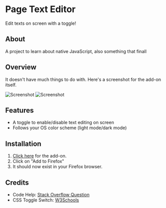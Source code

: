 # Page Text Editor
Edit texts on screen with a toggle!

## About
A project to learn about native JavaScript, also something that finall

## Overview
It doesn't have much things to do with. Here's a screenshot for the add-on itself.

![Screenshot](https://i.imgur.com/EUYjIQY.jpg)
![Screenshot](https://i.imgur.com/BZf7KbK.jpg)

## Features
- A toggle to enable/disable text editing on screen
- Follows your OS color scheme (light mode/dark mode)

## Installation
1. [Click here](https://addons.mozilla.org/firefox/addon/page-text-editor/) for the add-on.
2. Click on "Add to Firefox"
3. It should now exist in your Firefox browser.

## Credits
 - Code Help: [Stack Overflow Question](https://stackoverflow.com/questions/70815943/how-do-i-keep-the-checkbox-state-for-firefox-add-on-popup)
 - CSS Toggle Switch: [W3Schools](https://www.w3schools.com/howto/howto_css_switch.asp)
